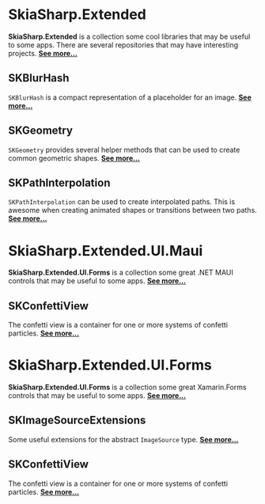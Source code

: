 # SkiaSharp.Extended

**SkiaSharp.Extended** is a collection some cool libraries that may be
useful to some apps. There are several repositories that may have
interesting projects. [**See more...**](api/extended/index)

## SKBlurHash

`SKBlurHash` is a compact representation of a placeholder for an image. [**See more...**](api/extended/skblurhash)

## SKGeometry

`SKGeometry` provides several helper methods that can be used to create common geometric shapes. [**See more...**](api/extended/skgeometry)

## SKPathInterpolation

`SKPathInterpolation` can be used to create interpolated paths. This is awesome when creating animated shapes or transitions between two paths. [**See more...**](api/extended/skpathinterpolation)

# SkiaSharp.Extended.UI.Maui

**SkiaSharp.Extended.UI.Forms** is a collection some great .NET MAUI controls
that may be useful to some apps. [**See more...**](api/ui-forms/index)

## SKConfettiView

The confetti view is a container for one or more systems of confetti particles. [**See more...**](api/ui-forms/skconfettiview)

# SkiaSharp.Extended.UI.Forms

**SkiaSharp.Extended.UI.Forms** is a collection some great Xamarin.Forms controls
that may be useful to some apps. [**See more...**](api/ui-forms/index)

## SKImageSourceExtensions

Some useful extensions for the abstract `ImageSource` type. [**See more...**](api/ui-forms/skimagesourceextensions)

## SKConfettiView

The confetti view is a container for one or more systems of confetti particles. [**See more...**](api/ui-forms/skconfettiview)
